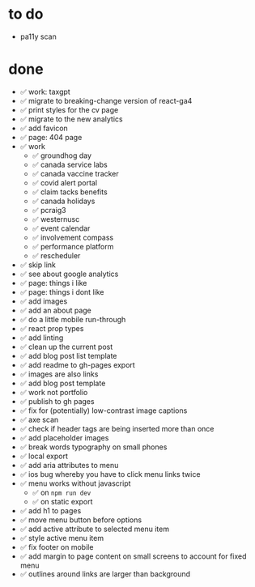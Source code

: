 # to do

- pa11y scan

# done

- ✅ work: taxgpt
- ✅ migrate to breaking-change version of react-ga4
- ✅ print styles for the cv page
- ✅ migrate to the new analytics
- ✅ add favicon
- ✅ page: 404 page
- ✅ work
  - ✅ groundhog day
  - ✅ canada service labs
  - ✅ canada vaccine tracker
  - ✅ covid alert portal
  - ✅ claim tacks benefits
  - ✅ canada holidays
  - ✅ pcraig3
  - ✅ westernusc
  - ✅ event calendar
  - ✅ involvement compass
  - ✅ performance platform
  - ✅ rescheduler
- ✅ skip link
- ✅ see about google analytics
- ✅ page: things i like
- ✅ page: things i dont like
- ✅ add images
- ✅ add an about page
- ✅ do a little mobile run-through
- ✅ react prop types
- ✅ add linting
- ✅ clean up the current post
- ✅ add blog post list template
- ✅ add readme to gh-pages export
- ✅ images are also links
- ✅ add blog post template
- ✅ work not portfolio
- ✅ publish to gh pages
- ✅ fix for (potentially) low-contrast image captions
- ✅ axe scan
- ✅ check if header tags are being inserted more than once
- ✅ add placeholder images
- ✅ break words typography on small phones
- ✅ local export
- ✅ add aria attributes to menu
- ✅ ios bug whereby you have to click menu links twice
- ✅ menu works without javascript
  - ✅ on `npm run dev`
  - ✅ on static export
- ✅ add h1 to pages
- ✅ move menu button before options
- ✅ add active attribute to selected menu item
- ✅ style active menu item
- ✅ fix footer on mobile
- ✅ add margin to page content on small screens to account for fixed menu
- ✅ outlines around links are larger than background
